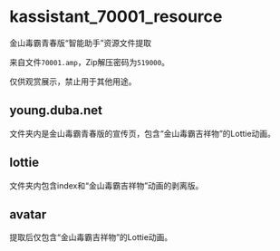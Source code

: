 # kassistant_70001_resource
金山毒霸青春版“智能助手”资源文件提取

来自文件`70001.amp`，Zip解压密码为`519000`。

仅供观赏展示，禁止用于其他用途。

## young.duba.net
文件夹内是金山毒霸青春版的宣传页，包含“金山毒霸吉祥物”的Lottie动画。

## lottie
文件夹内包含index和“金山毒霸吉祥物”动画的剥离版。

## avatar
提取后仅包含“金山毒霸吉祥物”的Lottie动画。
